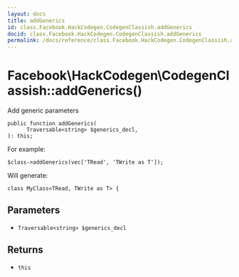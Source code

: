 ```yaml
---
layout: docs
title: addGenerics
id: class.Facebook.HackCodegen.CodegenClassish.addGenerics
docid: class.Facebook.HackCodegen.CodegenClassish.addGenerics
permalink: /docs/reference/class.Facebook.HackCodegen.CodegenClassish.addGenerics/
---
```

# Facebook\\HackCodegen\\CodegenClassish::addGenerics()




Add generic parameters




``` Hack
public function addGenerics(
      Traversable<string> $generics_decl,
): this;
```




For example:




```
$class->addGenerics(vec['TRead', 'TWrite as T']);
```




Will generate:




```
class MyClass<TRead, TWrite as T> {
```




## Parameters




- ` Traversable<string> $generics_decl `




## Returns




+ ` this `
